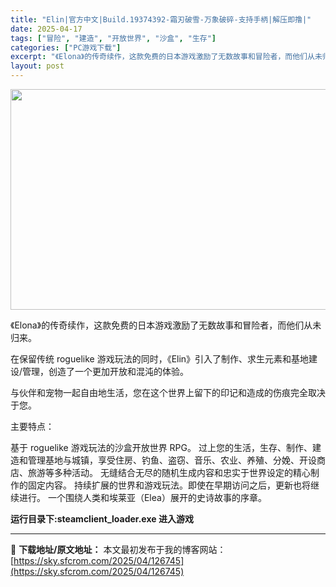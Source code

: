 ```yaml
---
title: "Elin|官方中文|Build.19374392-霜刃破雪-万象破碎-支持手柄|解压即撸|"
date: 2025-04-17
tags: ["冒险", "建造", "开放世界", "沙盒", "生存"]
categories: ["PC游戏下载"]
excerpt: "《Elona》的传奇续作，这款免费的日本游戏激励了无数故事和冒险者，而他们从未归来。 在保留传统 roguelike 游戏玩法的同时，《Elin》引入了制作、求生元素和基地建设/管理，创造了一个更加开放和混沌的体验。 与伙伴和宠物一起自由地生活，您在这个世界上留下的印记和造成的伤痕完全取决于您。 主&hellip;"
layout: post
---
```


<img class="aligncenter size-full wp-image-126725" src="https://sky.sfcrom.com/wp-content/uploads/2025/04/2025041701254090.webp" alt="" width="616" height="353" />

《Elona》的传奇续作，这款免费的日本游戏激励了无数故事和冒险者，而他们从未归来。

在保留传统 roguelike 游戏玩法的同时，《Elin》引入了制作、求生元素和基地建设/管理，创造了一个更加开放和混沌的体验。

与伙伴和宠物一起自由地生活，您在这个世界上留下的印记和造成的伤痕完全取决于您。

主要特点：

基于 roguelike 游戏玩法的沙盒开放世界 RPG。
过上您的生活，生存、制作、建造和管理基地与城镇，享受住房、钓鱼、盗窃、音乐、农业、养殖、分娩、开设商店、旅游等多种活动。
无缝结合无尽的随机生成内容和忠实于世界设定的精心制作的固定内容。
持续扩展的世界和游戏玩法。即使在早期访问之后，更新也将继续进行。
一个围绕人类和埃莱亚（Elea）展开的史诗故事的序章。

<strong>运行目录下:steamclient_loader.exe 进入游戏</strong>

---
📖 **下载地址/原文地址：** 本文最初发布于我的博客网站：[https://sky.sfcrom.com/2025/04/126745](https://sky.sfcrom.com/2025/04/126745)
